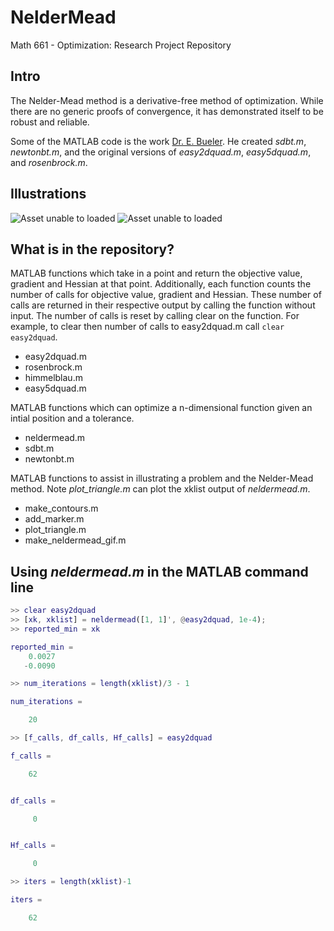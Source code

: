 # NelderMead
Math 661 - Optimization: Research Project Repository

## Intro
The Nelder-Mead method is a derivative-free method of optimization. While there are no generic proofs of convergence, it has demonstrated itself to be robust and reliable.

Some of the MATLAB code is the work [Dr. E. Bueler](http://bueler.github.io). He created *sdbt.m*, *newtonbt.m*, and the original versions of *easy2dquad.m*, *easy5dquad.m*, and *rosenbrock.m*. 

## Illustrations
![Asset unable to loaded](https://github.com/cjemerson/NelderMead/assets/neldermead_easy2dquad_contours.gif "Using neldermead.m, an easy 2-D quadratic with a unique minimum at (0, 0) is optimized.")
![Asset unable to loaded](https://github.com/cjemerson/NelderMead/assets/neldermead_rosenbrock_contours.gif "Using neldermead.m, the Rosenbrock banana curve with a unique minimum at (1, 1) is optimized.")

## What is in the repository?
MATLAB functions which take in a point and return the objective value, gradient and Hessian at that point. Additionally, each function counts the number of calls for objective value, gradient and Hessian. These number of calls are returned in their respective output by calling the function without input. The number of calls is reset by calling clear on the function. For example, to clear then number of calls to easy2dquad.m call `clear easy2dquad`.
* easy2dquad.m
* rosenbrock.m
* himmelblau.m
* easy5dquad.m

MATLAB functions which can optimize a n-dimensional function given an intial position and a tolerance.
* neldermead.m
* sdbt.m
* newtonbt.m

MATLAB functions to assist in illustrating a problem and the Nelder-Mead method. Note *plot_triangle.m* can plot the xklist output of *neldermead.m*.
* make_contours.m
* add_marker.m
* plot_triangle.m
* make_neldermead_gif.m

## Using *neldermead.m* in the MATLAB command line
```matlab
>> clear easy2dquad
>> [xk, xklist] = neldermead([1, 1]', @easy2dquad, 1e-4);
>> reported_min = xk

reported_min =
    0.0027
   -0.0090

>> num_iterations = length(xklist)/3 - 1

num_iterations =

    20

>> [f_calls, df_calls, Hf_calls] = easy2dquad

f_calls =

    62


df_calls =

     0


Hf_calls =

     0

>> iters = length(xklist)-1

iters =

    62

```